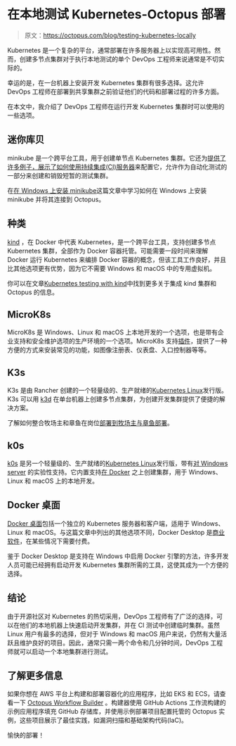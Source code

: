 # 在本地测试 Kubernetes-Octopus 部署

> 原文：<https://octopus.com/blog/testing-kubernetes-locally>

Kubernetes 是一个复杂的平台，通常部署在许多服务器上以实现高可用性。然而，创建多节点集群对于执行本地测试的单个 DevOps 工程师来说通常是不切实际的。

幸运的是，在一台机器上安装开发 Kubernetes 集群有很多选择。这允许 DevOps 工程师在部署到共享集群之前验证他们的代码和部署过程的许多方面。

在本文中，我介绍了 DevOps 工程师在运行开发 Kubernetes 集群时可以使用的一些选项。

## 迷你库贝

minikube 是一个跨平台工具，用于创建单节点 Kubernetes 集群。它还为[提供了许多例子，展示了如何使用持续集成(CI)服务器](https://github.com/minikube-ci/examples)来配置它，允许作为自动化测试的一部分来创建和销毁短暂的测试集群。

在[在 Windows 上安装 minikube](https://octopus.com/blog/minikube-on-windows)这篇文章中学习如何在 Windows 上安装 minikube 并将其连接到 Octopus。

## 种类

[kind](https://kind.sigs.k8s.io/) ，在 Docker 中代表 Kubernetes，是一个跨平台工具，支持创建多节点 Kubernetes 集群，全部作为 Docker 容器托管。可能需要一段时间来理解 Docker 运行 Kubernetes 来编排 Docker 容器的概念，但该工具工作良好，并且比其他选项更有优势，因为它不需要 Windows 和 macOS 中的专用虚拟机。

你可以在文章[Kubernetes testing with kind](https://octopus.com/blog/kubernetes-with-kind)中找到更多关于集成 kind 集群和 Octopus 的信息。

## MicroK8s

MicroK8s 是 Windows、Linux 和 macOS 上本地开发的一个选项，也是带有企业支持和安全维护选项的生产环境的一个选项。MicroK8s 支持[插件](https://microk8s.io/docs/addons)，提供了一种方便的方式来安装常见的功能，如图像注册表、仪表盘、入口控制器等等。

## K3s

K3s 是由 Rancher 创建的一个轻量级的、生产就绪的[Kubernetes Linux](https://rancher.com/docs/k3s/latest/en/installation/installation-requirements/#operating-systems)发行版。K3s 可以用 [k3d](https://github.com/k3d-io/k3d) 在单台机器上创建多节点集群，为创建开发集群提供了便捷的解决方案。

了解如何整合牧场主和章鱼在岗位[部署到牧场主与章鱼部署](https://octopus.com/blog/deploy-to-rancher-with-octopus)。

## k0s

[k0s](https://k0sproject.io/) 是另一个轻量级的、生产就绪的[Kubernetes Linux](https://docs.k0sproject.io/v1.23.6+k0s.2/system-requirements/#host-operating-system)发行版，带有[对 Windows server](https://docs.k0sproject.io/v1.23.6+k0s.2/experimental-windows/) 的实验性支持。它内置支持[在 Docker](https://docs.k0sproject.io/v1.23.6+k0s.2/k0s-in-docker/#run-k0s-in-docker) 之上创建集群，用于 Windows、Linux 和 macOS 上的本地开发。

## Docker 桌面

[Docker 桌面](https://docs.docker.com/desktop/kubernetes/)包括一个独立的 Kubernetes 服务器和客户端，适用于 Windows、Linux 和 macOS。与这篇文章中列出的其他选项不同，Docker Desktop 是[商业软件](https://docs.docker.com/subscription/)，在某些情况下需要付费。

鉴于 Docker Desktop 是支持在 Windows 中启用 Docker 引擎的方法，许多开发人员可能已经拥有启动开发 Kubernetes 集群所需的工具，这使其成为一个方便的选择。

## 结论

由于开源社区对 Kubernetes 的热切采用，DevOps 工程师有了广泛的选择，可以在他们的本地机器上快速启动开发集群，并在 CI 测试中创建临时集群。虽然 Linux 用户有最多的选择，但对于 Windows 和 macOS 用户来说，仍然有大量活跃且维护良好的项目。因此，通常只需一两个命令和几分钟时间，DevOps 工程师就可以启动一个本地集群进行测试。

## 了解更多信息

如果你想在 AWS 平台上构建和部署容器化的应用程序，比如 EKS 和 ECS，请查看一下 [Octopus Workflow Builder](https://octopusworkflowbuilder.octopus.com/#/) 。构建器使用 GitHub Actions 工作流构建的示例应用程序填充 GitHub 存储库，并使用示例部署项目配置托管的 Octopus 实例，这些项目展示了最佳实践，如漏洞扫描和基础架构代码(IaC)。

愉快的部署！
